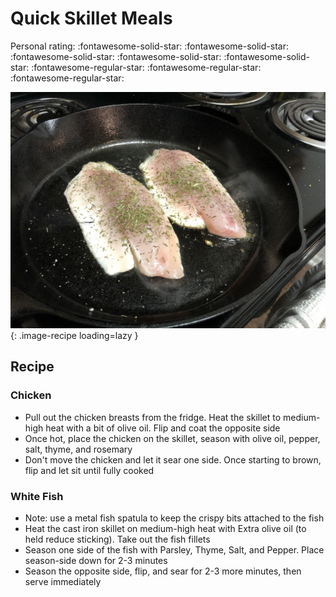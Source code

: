 # Quick Skillet Meals

<!-- {cts} rating=2; (User can specify rating on scale of 1-5) -->

Personal rating: :fontawesome-solid-star: :fontawesome-solid-star: :fontawesome-solid-star: :fontawesome-solid-star: :fontawesome-solid-star: :fontawesome-regular-star: :fontawesome-regular-star: :fontawesome-regular-star:

<!-- {cte} -->

<!-- {cts} name_image=quick_skillet_meals.jpg; (User can specify image name) -->

![quick_skillet_meals.jpg](./quick_skillet_meals.jpg){: .image-recipe loading=lazy }

<!-- {cte} -->

## Recipe

### Chicken

- Pull out the chicken breasts from the fridge. Heat the skillet to medium-high heat with a bit of olive oil. Flip and coat the opposite side
- Once hot, place the chicken on the skillet, season with olive oil, pepper, salt, thyme, and rosemary
- Don't move the chicken and let it sear one side. Once starting to brown, flip and let sit until fully cooked

### White Fish

- Note: use a metal fish spatula to keep the crispy bits attached to the fish
- Heat the cast iron skillet on medium-high heat with Extra olive oil (to held reduce sticking). Take out the fish fillets
- Season one side of the fish with Parsley, Thyme, Salt, and Pepper. Place season-side down for 2-3 minutes
- Season the opposite side, flip, and sear for 2-3 more minutes, then serve immediately
